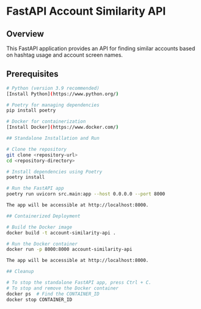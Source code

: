 # FastAPI Account Similarity API

## Overview

This FastAPI application provides an API for finding similar accounts based on hashtag usage and account screen names.

## Prerequisites

```bash
# Python (version 3.9 recommended)
[Install Python](https://www.python.org/)

# Poetry for managing dependencies
pip install poetry

# Docker for containerization
[Install Docker](https://www.docker.com/)

## Standalone Installation and Run

# Clone the repository
git clone <repository-url>
cd <repository-directory>

# Install dependencies using Poetry
poetry install

# Run the FastAPI app
poetry run uvicorn src.main:app --host 0.0.0.0 --port 8000

The app will be accessible at http://localhost:8000.

## Containerized Deployment

# Build the Docker image
docker build -t account-similarity-api .

# Run the Docker container
docker run -p 8000:8000 account-similarity-api

The app will be accessible at http://localhost:8000.

## Cleanup

# To stop the standalone FastAPI app, press Ctrl + C.
# To stop and remove the Docker container
docker ps  # Find the CONTAINER_ID
docker stop CONTAINER_ID


